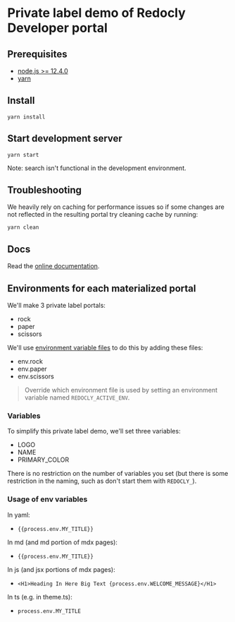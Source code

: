# Private label demo of Redocly Developer portal

## Prerequisites

- [node.js >= 12.4.0](https://nodejs.org/en/)
- [yarn](https://yarnpkg.com/en/)

## Install

    yarn install

## Start development server

    yarn start

Note: search isn't functional in the development environment.

## Troubleshooting

We heavily rely on caching for performance issues so if some changes are not reflected in the resulting portal try cleaning cache by running:

    yarn clean

## Docs

Read the [online documentation](https://redoc.ly/docs/developer-portal/introduction/).

## Environments for each materialized portal

We'll make 3 private label portals:

- rock
- paper
- scissors

We'll use [environment variable files](https://redoc.ly/docs/developer-portal/environment-variables/) to do this by adding these files:

- env.rock
- env.paper
- env.scissors

> Override which environment file is used by setting an environment variable named `REDOCLY_ACTIVE_ENV`.

### Variables

To simplify this private label demo, we'll set three variables:

- LOGO
- NAME
- PRIMARY_COLOR

There is no restriction on the number of variables you set (but there is some restriction in the naming, such as don't start them with `REDOCLY_`).

### Usage of env variables

In yaml:

- `{{process.env.MY_TITLE}}`

In md (and md portion of mdx pages):

- `{{process.env.MY_TITLE}}`

In js (and jsx portions of mdx pages):

-  `<H1>Heading In Here Big Text {process.env.WELCOME_MESSAGE}</H1>`

In ts (e.g. in theme.ts):

- `process.env.MY_TITLE`
